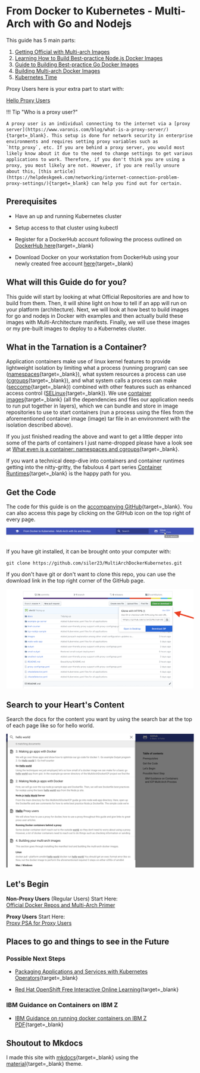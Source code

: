 # From Docker to Kubernetes - Multi-Arch with Go and Nodejs

This guide has 5 main parts:

1. [Getting Official with Multi-arch Images](1-Official-Multiarch.md)
2. [Learning How to Build Best-practice Node.js Docker Images](2-Best-Practice-Nodejs.md)
3. [Guide to Building Best-practice Go Docker Images](3-Best-Practice-go.md)
4. [Building Multi-arch Docker Images](4-Build-MultiArch.md)
5. [Kubernetes Time](5-Deploy-to-Kubernetes.md)

Proxy Users here is your extra part to start with:

[Hello Proxy Users](0-ProxyPSA.md)

!!! Tip "Who is a proxy user?"

    A proxy user is an individual connecting to the internet via a [proxy server](https://www.varonis.com/blog/what-is-a-proxy-server/){target=_blank}. This setup is done for network security in enterprise environments and requires setting proxy variables such as `http_proxy`, etc. If you are behind a proxy server, you would most likely know about it due to the need to change settings to get various applications to work. Therefore, if you don't think you are using a proxy, you most likely are not. However, if you are really unsure about this, [this article](https://helpdeskgeek.com/networking/internet-connection-problem-proxy-settings/){target=_blank} can help you find out for certain.

## Prerequisites

* Have an up and running Kubernetes cluster

* Setup access to that cluster using kubectl

* Register for a DockerHub account following the process outlined on [DockerHub here](https://success.docker.com/article/how-do-you-register-for-a-docker-id){target=_blank}

* Download Docker on your workstation from DockerHub using your newly created free account [here](https://hub.docker.com/?overlay=onboarding){target=_blank}

## What will this Guide do for you?

This guide will start by looking at what Official Repositories are and how to build from them. Then, it will shine light on how to tell if an app will run on your platform (architecture). Next, we will look at how best to build images for go and nodejs in Docker with examples and then actually build these images with Multi-Architecture manifests. Finally, we will use these images or my pre-built images to deploy to a Kubernetes cluster.


## What in the Tarnation is a Container?

Application containers make use of linux kernel features to provide lightweight isolation by limiting what a process (running program) can see ([namespaces](http://man7.org/linux/man-pages/man7/namespaces.7.html){target=_blank}), what system resources a process can use ([cgroups](http://man7.org/linux/man-pages/man7/cgroups.7.html){target=_blank}), and what system calls a process can make ([seccomp](http://man7.org/linux/man-pages/man2/seccomp.2.html){target=_blank}) combined with other features such as enhanced access control ([SELinux](https://selinuxproject.org/page/Main_Page){target=_blank}). We use [container images](https://www.docker.com/resources/what-container){target=_blank} (all the dependencies and files our application needs to run put together in layers), which we can bundle and store in image repositories to use to start containers (run a process using the files from the aforementioned container image (image) tar file in an environment with the isolation described above).


If you just finished reading the above and want to get a little depper into some of the parts of containers I just name-dropped please have a look see at [What even is a container: namespaces and cgroups](https://jvns.ca/blog/2016/10/10/what-even-is-a-container/){target=_blank}. 


If you want a technical deep-dive into containers and container runtimes getting into the nitty-gritty, the fabulous 4 part series [Container Runtimes](https://www.ianlewis.org/en/container-runtimes-part-1-introduction-container-r){target=_blank} is the happy path for you.


## Get the Code
The code for this guide is on the [accompanying GitHub](https://github.com/siler23/MultiArchDockerKubernetes){target=_blank}. You can also access this page by clicking on the GitHub icon on the top right of every page.

![Github link](images/Go_To_Repo.png)

If you have git installed, it can be brought onto your computer with:

```
git clone https://github.com/siler23/MultiArchDockerKubernetes.git
```

If you don't have git or don't want to clone this repo, you can use the download link in the top right corner of the GitHub page. 

![Download Image](images/DownloadRepo.png)

## Search to your Heart's Content
Search the docs for the content you want by using the search bar at the top of each page like so for hello world.

![Search my pages](images/search_multiarch.png)

## Let's Begin
**Non-Proxy Users** (Regular Users) Start Here:</br> [Official Docker Repos and Multi-Arch Primer](1-Official-Multiarch.md)

**Proxy Users** Start Here:<br/> [Proxy PSA for Proxy Users](0-ProxyPSA.md)

## Places to go and things to see in the Future

### Possible Next Steps
- [Packaging Applications and Services with Kubernetes Operators](https://developers.redhat.com/topics/kubernetes/operators){target=_blank}

- [Red Hat OpenShift Free Interactive Online Learning](https://learn.openshift.com){target=_blank}

### IBM Guidance on Containers on IBM Z
- [IBM Guidance on running docker containers on IBM Z PDF](http://public.dhe.ibm.com/software/dw/linux390/docu/l177vd00.pdf){target=_blank}

## Shoutout to Mkdocs
I made this site with [mkdocs](https://www.mkdocs.org){target=_blank} using the [material](https://squidfunk.github.io/mkdocs-material/){target=_blank} theme.
